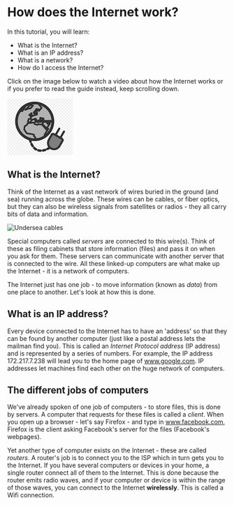 # How does the Internet work?

In this tutorial, you will learn:
* What is the Internet?
* What is an IP address?
* What is a network?
* How do I access the Internet?

Click on the image below to watch a video about how the Internet works or if you prefer to read the guide instead, keep scrolling down.

[![](images/internet.jpeg)](https://youtu.be/34smxmFIiXk)

## What is the Internet?

Think of the Internet as a vast network of wires buried in the ground (and sea) running across the globe. These wires can be cables, or fiber optics, but they can also be wireless signals from satellites or radios - they all carry bits of data and information.

![Undersea cables](images/undersea.gif)

Special computers called _servers_ are connected to this wire(s). Think of these as filing cabinets that store information (files) and pass it on when you ask for them. These servers can communicate with another server that is connected to the wire. All these linked-up computers are what make up the Internet - it is a network of computers.



The Internet just has one job - to move information (known as _data_) from one place to another. Let's look at how this is done.

## What is an IP address?

Every device connected to the Internet has to have an 'address' so that they can be found by another computer (just like a postal address lets the mailman find you). This is called an _Internet Protocol address_ (IP address) and is represented by a series of numbers. For example, the IP address 172.217.7.238 will lead you to the home page of www.google.com. IP addresses let machines find each other on the huge network of computers.  

## The different jobs of computers

We've already spoken of one job of computers - to store files, this is done by servers.
A computer that requests for these files is called a _client_. When you open up a browser - let's say Firefox - and type in www.facebook.com, Firefox is the client asking Facebook's server for the files (Facebook's webpages). 

Yet another type of computer exists on the Internet - these are called _routers_. A router's job is to connect you to the ISP which in turn gets you to the Internet. If you have several computers or devices in your home, a single router connect all of them to the Internet. This is done because the router emits radio waves, and if your computer or device is within the range of those waves, you can connect to the Internet **wirelessly**. This is called a Wifi connection.


